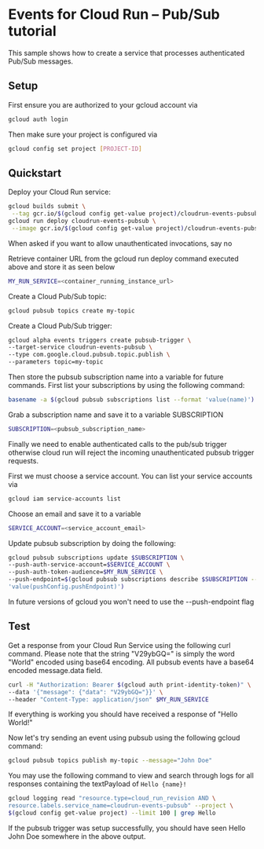 # Events for Cloud Run – Pub/Sub tutorial

This sample shows how to create a service that processes authenticated Pub/Sub 
messages.

## Setup

First ensure you are authorized to your gcloud account via 

```sh
gcloud auth login
```

Then make sure your project is configured via

```sh
gcloud config set project [PROJECT-ID]
```

## Quickstart

Deploy your Cloud Run service:

```sh
gcloud builds submit \
 --tag gcr.io/$(gcloud config get-value project)/cloudrun-events-pubsub
gcloud run deploy cloudrun-events-pubsub \
 --image gcr.io/$(gcloud config get-value project)/cloudrun-events-pubsub
```

When asked if you want to allow unauthenticated invocations, say no 

Retrieve container URL from the gcloud run deploy command executed above and 
store it as seen below

```sh
MY_RUN_SERVICE=<container_running_instance_url>
```

Create a Cloud Pub/Sub topic:

```sh
gcloud pubsub topics create my-topic
```

Create a Cloud Pub/Sub trigger:

```sh
gcloud alpha events triggers create pubsub-trigger \
--target-service cloudrun-events-pubsub \
--type com.google.cloud.pubsub.topic.publish \
--parameters topic=my-topic
```

Then store the pubsub subscription name into a variable for future commands. 
First list your subscriptions by using the following command:

```sh
basename -a $(gcloud pubsub subscriptions list --format 'value(name)')
```

Grab a subscription name and save it to a variable SUBSCRIPTION

```sh
SUBSCRIPTION=<pubsub_subscription_name>
```

Finally we need to enable authenticated calls to the pub/sub trigger otherwise
cloud run will reject the incoming unauthenticated pubsub trigger requests. 

First we must choose a service account. You can list your service accounts via

```sh
gcloud iam service-accounts list
```

Choose an email and save it to a variable

```sh
SERVICE_ACCOUNT=<service_account_email>
```

Update pubsub subscription by doing the following:

```sh
gcloud pubsub subscriptions update $SUBSCRIPTION \
--push-auth-service-account=$SERVICE_ACCOUNT \
--push-auth-token-audience=$MY_RUN_SERVICE \
--push-endpoint=$(gcloud pubsub subscriptions describe $SUBSCRIPTION --format \
'value(pushConfig.pushEndpoint)')
```

In future versions of gcloud you won't need to use the --push-endpoint flag

## Test

Get a response from your Cloud Run Service using the following curl command.
Please note that the string "V29ybGQ=" is simply the word "World" encoded using
base64 encoding. All pubsub events have a base64 encoded message.data field.

```sh
curl -H "Authorization: Bearer $(gcloud auth print-identity-token)" \
--data '{"message": {"data": "V29ybGQ="}}' \
--header "Content-Type: application/json" $MY_RUN_SERVICE 
```

If everything is working you should have received a response of 
"Hello World!"

Now let's try sending an event using pubsub using the following gcloud command:

```sh
gcloud pubsub topics publish my-topic --message="John Doe"
```

You may use the following command to view and search through logs for all 
responses containing the textPayload of `Hello {name}!`

```sh
gcloud logging read "resource.type=cloud_run_revision AND \
resource.labels.service_name=cloudrun-events-pubsub" --project \
$(gcloud config get-value project) --limit 100 | grep Hello
```

If the pubsub trigger was setup successfully, you should have seen 
Hello John Doe somewhere in the above output.
